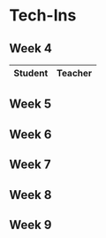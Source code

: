 # Tech-Ins

## Week 4

Student | Teacher
--------|---------

## Week 5

## Week 6

## Week 7

## Week 8

## Week 9